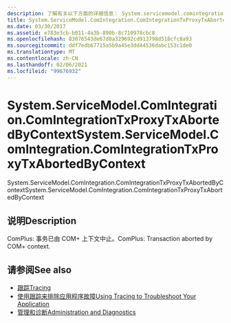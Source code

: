 ```yaml
---
description: 了解有关以下方面的详细信息： System.servicemodel.comintegration。 ComIntegrationTxProxyTxAbortedByContext
title: System.ServiceModel.ComIntegration.ComIntegrationTxProxyTxAbortedByContext
ms.date: 03/30/2017
ms.assetid: e783e3cb-b011-4a3b-890b-8c710978cbc8
ms.openlocfilehash: 83076543de67d0a329692cd913798d518cfc8a93
ms.sourcegitcommit: ddf7edb67715a5b9a45e3dd44536dabc153c1de0
ms.translationtype: MT
ms.contentlocale: zh-CN
ms.lasthandoff: 02/06/2021
ms.locfileid: "99676932"
---
```

# <a name="systemservicemodelcomintegrationcomintegrationtxproxytxabortedbycontext"></a><span data-ttu-id="3684e-103">System.ServiceModel.ComIntegration.ComIntegrationTxProxyTxAbortedByContext</span><span class="sxs-lookup"><span data-stu-id="3684e-103">System.ServiceModel.ComIntegration.ComIntegrationTxProxyTxAbortedByContext</span></span>

<span data-ttu-id="3684e-104">System.ServiceModel.ComIntegration.ComIntegrationTxProxyTxAbortedByContext</span><span class="sxs-lookup"><span data-stu-id="3684e-104">System.ServiceModel.ComIntegration.ComIntegrationTxProxyTxAbortedByContext</span></span>  
  
## <a name="description"></a><span data-ttu-id="3684e-105">说明</span><span class="sxs-lookup"><span data-stu-id="3684e-105">Description</span></span>  

 <span data-ttu-id="3684e-106">ComPlus: 事务已由 COM+ 上下文中止。</span><span class="sxs-lookup"><span data-stu-id="3684e-106">ComPlus: Transaction aborted by COM+ context.</span></span>  
  
## <a name="see-also"></a><span data-ttu-id="3684e-107">请参阅</span><span class="sxs-lookup"><span data-stu-id="3684e-107">See also</span></span>

- [<span data-ttu-id="3684e-108">跟踪</span><span class="sxs-lookup"><span data-stu-id="3684e-108">Tracing</span></span>](index.md)
- [<span data-ttu-id="3684e-109">使用跟踪来排除应用程序故障</span><span class="sxs-lookup"><span data-stu-id="3684e-109">Using Tracing to Troubleshoot Your Application</span></span>](using-tracing-to-troubleshoot-your-application.md)
- [<span data-ttu-id="3684e-110">管理和诊断</span><span class="sxs-lookup"><span data-stu-id="3684e-110">Administration and Diagnostics</span></span>](../index.md)
